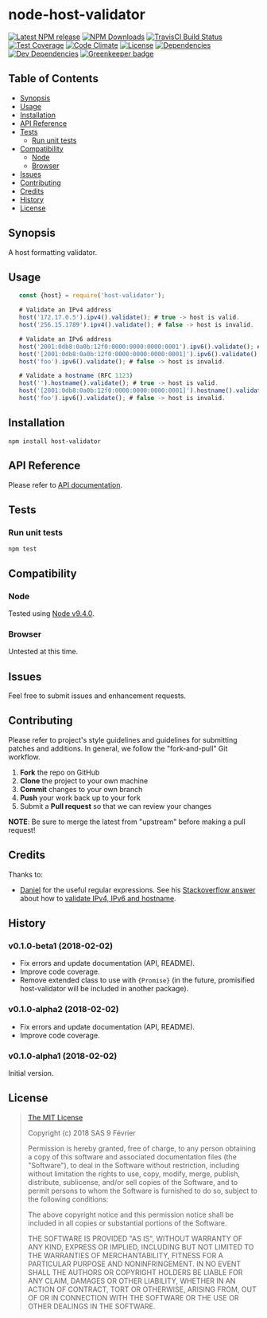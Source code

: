 [npm-badge]: https://img.shields.io/npm/v/host-validator.svg
[npm-badge-url]: https://www.npmjs.com/package/host-validator
[npm-downloads-badge]: https://img.shields.io/npm/dt/host-validator.svg
[npm-downloads-url]: https://npmjs.org/package/host-validator
[travis-badge]: https://img.shields.io/travis/9fv/node-host-validator/v0.1.0-beta1.svg?label=TravisCI
[travis-badge-url]: https://travis-ci.org/9fv/node-host-validator
[circle-badge]: https://circleci.com/gh/9fv/node-host-validator/tree/v0.1.0-beta1.svg?style=svg&circle-token=
[circle-badge-url]: https://circleci.com/gh/9fv/node-host-validator/tree/v0.1.0-beta1
[coveralls-badge]: https://coveralls.io/repos/github/9fv/node-host-validator/badge.svg?branch=v0.1.0-beta1
[coveralls-badge-url]: https://coveralls.io/github/9fv/node-host-validator?branch=v0.1.0-beta1
[codeclimate-badge]: https://img.shields.io/codeclimate/github/9fv/node-host-validator.svg
[codeclimate-badge-url]: https://codeclimate.com/github/9fv/node-host-validator
[ember-observer-badge]: http://emberobserver.com/badges/node-host-validator.svg
[ember-observer-badge-url]: http://emberobserver.com/addons/node-host-validator
[license-badge]: https://img.shields.io/npm/l/host-validator.svg
[license-badge-url]: LICENSE.md
[dependencies-badge]: https://img.shields.io/david/9fv/node-host-validator.svg
[dependencies-badge-url]: https://david-dm.org/9fv/node-host-validator
[devDependencies-badge]: https://img.shields.io/david/dev/9fv/node-host-validator.svg
[devDependencies-badge-url]: https://david-dm.org/9fv/node-host-validator#info=devDependencies
[greenkeeper-badge]: https://badges.greenkeeper.io/9fv/node-host-validator.svg
[greenkeeper-badge-url]: https://greenkeeper.io/


node-host-validator
====================

[![Latest NPM release][npm-badge]][npm-badge-url]
[![NPM Downloads][npm-downloads-badge]][npm-downloads-url]
[![TravisCI Build Status][travis-badge]][travis-badge-url]
[![Test Coverage][coveralls-badge]][coveralls-badge-url]
[![Code Climate][codeclimate-badge]][codeclimate-badge-url]
[![License][license-badge]][license-badge-url]
[![Dependencies][dependencies-badge]][dependencies-badge-url] 
[![Dev Dependencies][devDependencies-badge]][devDependencies-badge-url]
[![Greenkeeper badge][greenkeeper-badge]][greenkeeper-badge-url]

## Table of Contents

* [Synopsis](#synopsis)
* [Usage](#usage)
* [Installation](#installation)
* [API Reference](#api-reference)
* [Tests](#tests)
  * [Run unit tests](#tests_run-unit-tests)
* [Compatibility](#compatibility)
  * [Node](#compatibility_node)
  * [Browser](#compatibility_browser)
* [Issues](#issues)
* [Contributing](#contributing)
* [Credits](#credits)
* [History](#history)
* [License](#license)

## <a name="synopsis"> Synopsis

A host formatting validator.

## <a name="usage"> Usage

```javascript
   const {host} = require('host-validator');

   # Validate an IPv4 address
   host('172.17.0.5').ipv4().validate(); # true -> host is valid.
   host('256.15.1789').ipv4().validate(); # false -> host is invalid.

   # Validate an IPv6 address
   host('2001:0db8:0a0b:12f0:0000:0000:0000:0001').ipv6().validate(); # true -> host is valid.
   host('[2001:0db8:0a0b:12f0:0000:0000:0000:0001]').ipv6().validate(); # true -> host is valid.
   host('foo').ipv6().validate(); # false -> host is invalid.

   # Validate a hostname (RFC 1123)
   host('').hostname().validate(); # true -> host is valid.
   host('[2001:0db8:0a0b:12f0:0000:0000:0000:0001]').hostname().validate(); # true -> host is valid.
   host('foo').ipv6().validate(); # false -> host is invalid.

```

## <a name="installation"> Installation

    npm install host-validator

## <a name="api-reference"> API Reference

Please refer to [API documentation](docs/API.md).

## <a name="test"> Tests

### <a name="tests_run-unit-tests"> Run unit tests

    npm test

## <a name="compatibility"> Compatibility

### <a name="compatibility_node"> Node

Tested using [Node v9.4.0](https://nodejs.org/dist/v9.4.0/docs/api/).

### <a name="compatibility_browser"> Browser

Untested at this time.

## <a name="issues"> Issues

Feel free to submit issues and enhancement requests.

## <a name="contributing"> Contributing

Please refer to project's style guidelines and guidelines for submitting patches and additions. In general, we follow the "fork-and-pull" Git workflow.

 1. **Fork** the repo on GitHub
 2. **Clone** the project to your own machine
 3. **Commit** changes to your own branch
 4. **Push** your work back up to your fork
 5. Submit a **Pull request** so that we can review your changes

**NOTE**: Be sure to merge the latest from "upstream" before making a pull request!

## <a name="credits"> Credits

Thanks to:

* [Daniel](https://stackoverflow.com/users/901249/daniel) for the useful regular expressions. See his [Stackoverflow answer](https://stackoverflow.com/a/9221063)
about how to [validate IPv4, IPv6 and hostname](https://stackoverflow.com/questions/9208814/validate-ipv4-ipv6-and-hostname).


## <a name="history"> History

### v0.1.0-beta1 (2018-02-02)

* Fix errors and update documentation (API, README).
* Improve code coverage.
* Remove extended class to use with `{Promise}` (in the future, promisified host-validator will be included in another package).

### v0.1.0-alpha2 (2018-02-02)

* Fix errors and update documentation (API, README).
* Improve code coverage.


### v0.1.0-alpha1 (2018-02-02)

Initial version.

## <a name="license"> License

>
> [The MIT License](https://opensource.org/licenses/MIT)
>
> Copyright (c) 2018 SAS 9 Février
>
> Permission is hereby granted, free of charge, to any person obtaining a copy
> of this software and associated documentation files (the "Software"), to deal
> in the Software without restriction, including without limitation the rights
> to use, copy, modify, merge, publish, distribute, sublicense, and/or sell
> copies of the Software, and to permit persons to whom the Software is
> furnished to do so, subject to the following conditions:
>
> The above copyright notice and this permission notice shall be included in all
> copies or substantial portions of the Software.
>
> THE SOFTWARE IS PROVIDED "AS IS", WITHOUT WARRANTY OF ANY KIND, EXPRESS OR
> IMPLIED, INCLUDING BUT NOT LIMITED TO THE WARRANTIES OF MERCHANTABILITY,
> FITNESS FOR A PARTICULAR PURPOSE AND NONINFRINGEMENT. IN NO EVENT SHALL THE
>AUTHORS OR COPYRIGHT HOLDERS BE LIABLE FOR ANY CLAIM, DAMAGES OR OTHER
> LIABILITY, WHETHER IN AN ACTION OF CONTRACT, TORT OR OTHERWISE, ARISING FROM,
> OUT OF OR IN CONNECTION WITH THE SOFTWARE OR THE USE OR OTHER DEALINGS IN THE
> SOFTWARE.
>
